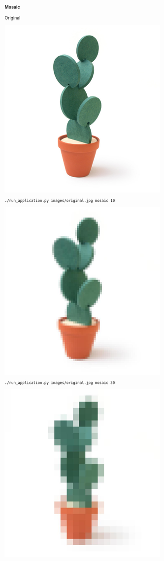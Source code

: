 #### Mosaic

Original

![original](../images/original.jpg)

	./run_application.py images/original.jpg mosaic 10

![mosaic cactus example 10](../images/mosaic_10_original.jpg)

	./run_application.py images/original.jpg mosaic 30

![mosaic cactus example 30](../images/mosaic_30_original.jpg)


